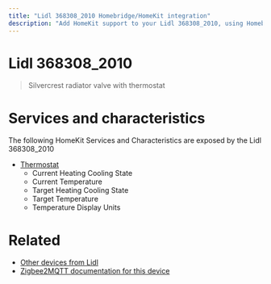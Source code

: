 ```yaml
---
title: "Lidl 368308_2010 Homebridge/HomeKit integration"
description: "Add HomeKit support to your Lidl 368308_2010, using Homebridge, Zigbee2MQTT and homebridge-z2m."
---
```

<!---
This file has been GENERATED using src/docgen/docgen.ts
DO NOT EDIT THIS FILE MANUALLY!
-->
# Lidl 368308_2010
> Silvercrest radiator valve with thermostat


# Services and characteristics
The following HomeKit Services and Characteristics are exposed by
the Lidl 368308_2010

* [Thermostat](../../climate.md)
  * Current Heating Cooling State
  * Current Temperature
  * Target Heating Cooling State
  * Target Temperature
  * Temperature Display Units


# Related
* [Other devices from Lidl](../index.md#lidl)
* [Zigbee2MQTT documentation for this device](https://www.zigbee2mqtt.io/devices/368308_2010.html)